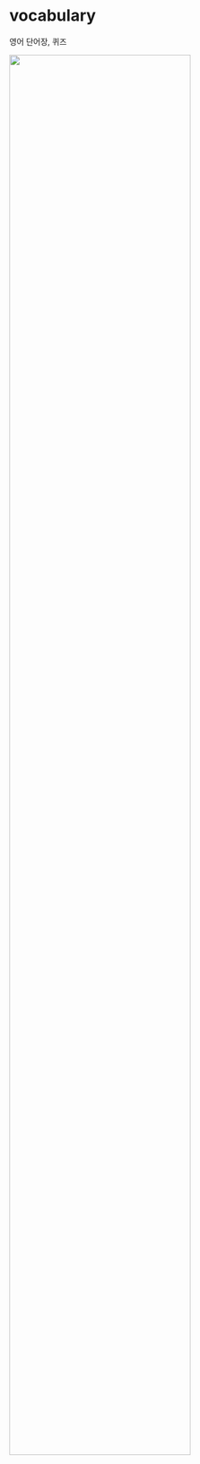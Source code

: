 # vocabulary
영어 단어장, 퀴즈



<img src="https://github.com/dev-learning1/vocabulary/assets/115637631/2d491756-fa20-4355-9c1c-e62134ea569d" width="80%" height="80%">
